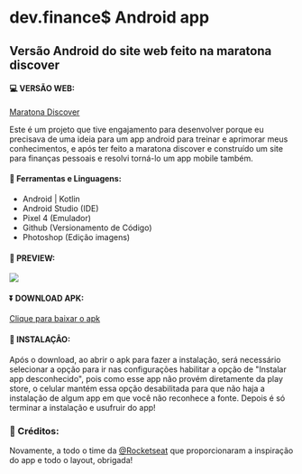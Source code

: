 
# dev.finance$ Android app #

## Versão Android do site web feito na maratona discover ##

#### 💻 VERSÃO WEB: ###
[Maratona Discover](https://github.com/angelcomp/maratona-discover)


<p>Este é um projeto que tive engajamento para desenvolver porque eu precisava de uma ideia para um app android para treinar e aprimorar meus conhecimentos, e após ter feito a maratona discover e construído um site para finanças pessoais e resolvi torná-lo um app mobile também.</p>

#### 🔧 Ferramentas e Linguagens: 

- Android | Kotlin
- Android Studio (IDE)
- Pixel 4 (Emulador)
- Github (Versionamento de Código)
- Photoshop (Edição imagens)

#### 👀 PREVIEW: ###

<img src="https://github.com/angelcomp/app-dev-finances/blob/main/readme/telas_app.png">

#### ⏬ DOWNLOAD APK:

[Clique para baixar o apk](https://github.com/angelcomp/app-dev-finances/raw/main/readme/dev.finances.apk)

#### 🥳 INSTALAÇÂO:
<p>Após o download, ao abrir o apk para fazer a instalação, será necessário selecionar a opção para ir nas configurações habilitar a opção de "Instalar app desconhecido", pois como esse app não provém diretamente da play store, o celular mantém essa opção desabilitada para que não haja a instalação de algum app em que você não reconhece a fonte. Depois é só terminar a instalação e usufruir do app!</p>

### 👏  Créditos:

Novamente, a todo o time da  [@Rocketseat](https://rocketseat.com.br/)  que proporcionaram a inspiração do app e todo o layout, obrigada!